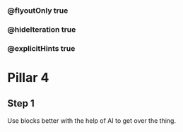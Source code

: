 ### @flyoutOnly true
### @hideIteration true
### @explicitHints true

# Pillar 4

## Step 1
Use blocks better with the help of AI to get over the thing.

<!-- ```ghost
    artemis.roverMoveA12()
    artemis.mineAsteroidA12()
```
```template
    //
```

```package
artemis-ts=github:ReWrite-Media/artemis-ts#v0.0.66
``` -->